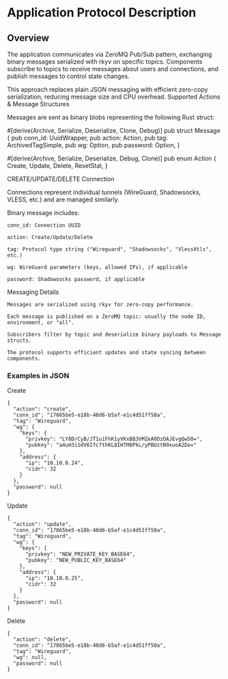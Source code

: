 # Application Protocol Description

## Overview

The application communicates via ZeroMQ Pub/Sub pattern, exchanging binary messages serialized with rkyv on specific topics. Components subscribe to topics to receive messages about users and connections, and publish messages to control state changes.

This approach replaces plain JSON messaging with efficient zero-copy serialization, reducing message size and CPU overhead.
Supported Actions & Message Structures

Messages are sent as binary blobs representing the following Rust struct:

#[derive(Archive, Serialize, Deserialize, Clone, Debug)]
pub struct Message {
pub conn_id: UuidWrapper,
pub action: Action,
pub tag: ArchivedTagSimple,
pub wg: Option<WgParam>,
pub password: Option<String>,
}

#[derive(Archive, Serialize, Deserialize, Debug, Clone)]
pub enum Action {
Create,
Update,
Delete,
ResetStat,
}

CREATE/UPDATE/DELETE Connection

Connections represent individual tunnels (WireGuard, Shadowsocks, VLESS, etc.) and are managed similarly.

Binary message includes:

    conn_id: Connection UUID

    action: Create/Update/Delete

    tag: Protocol type string ("Wireguard", "Shadowsocks", "VlessXtls", etc.)

    wg: WireGuard parameters (keys, allowed IPs), if applicable

    password: Shadowsocks password, if applicable

Messaging Details

    Messages are serialized using rkyv for zero-copy performance.

    Each message is published on a ZeroMQ topic: usually the node ID, environment, or "all".

    Subscribers filter by topic and deserialize binary payloads to Message structs.

    The protocol supports efficient updates and state syncing between components.

### Examples in JSON

Create

    {
      "action": "create",
      "conn_id": "17865be5-e18b-40d6-b5af-e1c4d51ff50a",
      "tag": "Wireguard",
      "wg": {
        "keys": {
          "privkey": "LY8D/CyB/JT1uiFhK1yVKxBB3VMZeA0DzOAJEvgQw50=",
          "pubkey": "a4uH3iSdV6Ifc7thKL8IHTM8PkL/yPBUztN9xuoA2Do="
        },
        "address": {
          "ip": "10.10.0.24",
          "cidr": 32
        }
      },
      "password": null
    }

Update

    {
      "action": "update",
      "conn_id": "17865be5-e18b-40d6-b5af-e1c4d51ff50a",
      "tag": "Wireguard",
      "wg": {
        "keys": {
          "privkey": "NEW_PRIVATE_KEY_BASE64",
          "pubkey": "NEW_PUBLIC_KEY_BASE64"
        },
        "address": {
          "ip": "10.10.0.25",
          "cidr": 32
        }
      },
      "password": null
    }

Delete

    {
      "action": "delete",
      "conn_id": "17865be5-e18b-40d6-b5af-e1c4d51ff50a",
      "tag": "Wireguard",
      "wg": null,
      "password": null
    }
